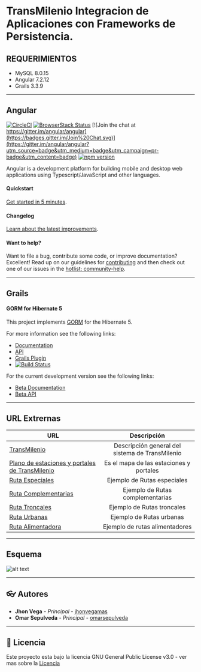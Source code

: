 # TransMilenio Integracion de Aplicaciones con Frameworks de Persistencia.

## REQUERIMIENTOS
  * MySQL 8.0.15
  * Angular 7.2.12  
  * Grails 3.3.9
  
***
## Angular

[![CircleCI](https://circleci.com/gh/angular/angular/tree/master.svg?style=shield)](https://circleci.com/gh/angular/workflows/angular/tree/master)
[![BrowserStack Status](https://www.browserstack.com/automate/badge.svg?badge_key=LzF3RzBVVGt6VWE2S0hHaC9uYllOZz09LS1BVjNTclBKV0x4eVRlcjA4QVY1M0N3PT0=--eb4ce8c8dc2c1c5b2b5352d473ee12a73ac20e06)](https://www.browserstack.com/automate/public-build/LzF3RzBVVGt6VWE2S0hHaC9uYllOZz09LS1BVjNTclBKV0x4eVRlcjA4QVY1M0N3PT0=--eb4ce8c8dc2c1c5b2b5352d473ee12a73ac20e06)
[![Join the chat at https://gitter.im/angular/angular](https://badges.gitter.im/Join%20Chat.svg)](https://gitter.im/angular/angular?utm_source=badge&utm_medium=badge&utm_campaign=pr-badge&utm_content=badge)
[![npm version](https://badge.fury.io/js/%40angular%2Fcore.svg)](https://www.npmjs.com/@angular/core)

Angular is a development platform for building mobile and desktop web applications using Typescript/JavaScript and other languages.

#### Quickstart

[Get started in 5 minutes][quickstart].

#### Changelog

[Learn about the latest improvements][changelog]. 

#### Want to help?

Want to file a bug, contribute some code, or improve documentation? Excellent! Read up on our
guidelines for [contributing][contributing] and then check out one of our issues in the [hotlist: community-help](https://github.com/angular/angular/labels/hotlist%3A%20community-help).

[browserstack]: https://www.browserstack.com/automate/public-build/LzF3RzBVVGt6VWE2S0hHaC9uYllOZz09LS1BVjNTclBKV0x4eVRlcjA4QVY1M0N3PT0=--eb4ce8c8dc2c1c5b2b5352d473ee12a73ac20e06
[contributing]: https://github.com/angular/angular/blob/master/CONTRIBUTING.md
[quickstart]: https://angular.io/guide/quickstart
[changelog]: https://github.com/angular/angular/blob/master/CHANGELOG.md
[ng]: https://angular.io

***
## Grails

#### GORM for Hibernate 5

This project implements [GORM](http://gorm.grails.org/latest/) for the Hibernate 5.

For more information see the following links:

* [Documentation](http://gorm.grails.org/latest/hibernate/manual)
* [API](http://gorm.grails.org/latest/hibernate/api)
* [Grails Plugin](https://grails.org/plugins.html#plugin/hibernate)
* [![Build Status](https://travis-ci.org/grails/gorm-hibernate5.svg?branch=master)](https://travis-ci.org/grails/gorm-hibernate5)

For the current development version see the following links:

* [Beta Documentation](http://gorm.grails.org/snapshot/hibernate/manual)
* [Beta API](http://gorm.grails.org/snapshot/hibernate/api)


***
## URL Extrernas
| URL | Descripción |
|-----|:-----------:|
|[TransMilenio](https://www.sitp.gov.co/Publicaciones/TransMilenio)|Descripción general del sistema de TransMilenio|
|[Plano de estaciones y portales de TransMilenio](https://www.sitp.gov.co/plano_de_estaciones_y_portales_de_transmilenio)| Es el mapa de las estaciones y portales|
|[Ruta Especiales](http://www.sitp.gov.co/Rutas/especiales/618_Pasquilla)| Ejemplo de Rutas especiales |
|[Ruta Complementarias](http://www.sitp.gov.co/Rutas/complementarias/132_retrepo_providencia_alta)| Ejemplo de Rutas complementarias |
|[Ruta Troncales](http://www.sitp.gov.co/Rutas/servicio_troncal/1_portal_eldorado_universidades)| Ejemplo de Rutas troncales |
|[Ruta Urbanas](http://www.sitp.gov.co/Rutas/urbanas/105_boit_bachu)| Ejemplo de Rutas urbanas |
|[Ruta Alimentadora](http://www.sitp.gov.co/Rutas/estacion_portal/14_Cortijo)| Ejemplo de rutas alimentadores |
***

## Esquema

![alt text][logo]

[logo]:https://github.com/omarsepulveda/Trasmilenio-Integracion-de-Aplicaciones-con-Frameworks-de-Persistencia/blob/master/TRANSMILENIO.svg "schema transmiletio"

***
## :eyeglasses: Autores

  * **Jhon Vega** - *Principal* - [jhonvegamas](https://github.com/jhonvegamas) 
  * **Omar Sepulveda** - *Principal* - [omarsepulveda](https://github.com/omarsepulveda) 
  
***
## :memo: Licencia

Este proyecto esta bajo la licencia GNU General Public License v3.0 - ver mas sobre la [Licencia](https://github.com/omarsepulveda/Trasmilenio-Integracion-de-Aplicaciones-con-Frameworks-de-Persistencia/blob/master/LICENSE)
